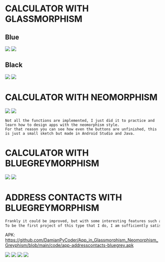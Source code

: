 #
# CALCULATOR WITH GLASSMORPHISM
## Blue
![](https://github.com/DamianPyCoder/Apps_in_Glassmorphism_Neomorphism_Greyphism/blob/main/Screenshots/1g.png)
![](https://github.com/DamianPyCoder/App_in_Glassmorphism_Neomorphism_Greyphism/blob/main/Screenshots/g2.png)


## Black
![](https://github.com/DamianPyCoder/App_in_Glassmorphism_Neomorphism_Greyphism/blob/main/Screenshots/g5.png)
![](https://github.com/DamianPyCoder/App_in_Glassmorphism_Neomorphism_Greyphism/blob/main/Screenshots/g6.png)




#
# CALCULATOR WITH NEOMORPHISM
![](https://github.com/DamianPyCoder/Apps_in_Glassmorphism_Neomorphism_Greyphism/blob/main/Screenshots/1a.jpg)
![](https://github.com/DamianPyCoder/Apps_in_Glassmorphism_Neomorphism_Greyphism/blob/main/Screenshots/2a.jpg)

```
Not all the functions are implemented, I just did it to practice and learn how to design apps with the neomorphism style. 
For that reason you can see how even the buttons are unfinished, this is just a small sketch but made in Android Studio and Java.
```



#
# CALCULATOR WITH BLUEGREYMORPHISM
![](https://github.com/DamianPyCoder/Apps_in_Glassmorphism_Neomorphism_Greyphism/blob/main/Screenshots/3a.jpg)
![](https://github.com/DamianPyCoder/Apps_in_Glassmorphism_Neomorphism_Greyphism/blob/main/Screenshots/5a.jpg)



#
# ADDRESS CONTACTS WITH BLUEGREYMORPHISM

```diff
Frankly it could be improved, but with some interesting features such as attaching images from the mobile device or url. 
To be the first project of this type that I do, I am sufficiently satisfied with the result.
``` 

APK: https://github.com/DamianPyCoder/App_in_Glassmorphism_Neomorphism_Greyphism/blob/main/code/app-addresscontacts-bluegrey.apk

![](https://github.com/DamianPyCoder/App_in_Glassmorphism_Neomorphism_Greyphism/blob/main/Screenshots/adressContactsBluegreymorph/spidyB.jpg)
![](https://github.com/DamianPyCoder/App_in_Glassmorphism_Neomorphism_Greyphism/blob/main/Screenshots/adressContactsBluegreymorph/a2a.jpg)
![](https://github.com/DamianPyCoder/App_in_Glassmorphism_Neomorphism_Greyphism/blob/main/Screenshots/adressContactsBluegreymorph/a3a.jpg)
![](https://github.com/DamianPyCoder/App_in_Glassmorphism_Neomorphism_Greyphism/blob/main/Screenshots/adressContactsBluegreymorph/a4a.jpg)

